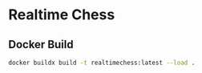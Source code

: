 # Realtime Chess

## Docker Build

```bash
docker buildx build -t realtimechess:latest --load .
```
